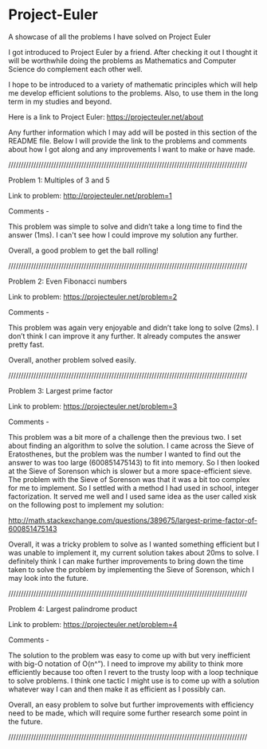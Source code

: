 Project-Euler
=============

A showcase of all the problems I have solved on Project Euler

I got introduced to Project Euler by a friend. After checking it out I thought it will be worthwhile doing the problems as Mathematics and Computer Science do complement each other well. 

I hope to be introduced to a variety of mathematic principles which will help me develop efficient solutions to the problems. Also, to use them in the long term in my studies and beyond. 

Here is a link to Project Euler: https://projecteuler.net/about

Any further information which I may add will be posted in this section of the README file. Below I will provide the link to the problems and comments about how I got along and any improvements I want to make or have made.

///////////////////////////////////////////////////////////////////////////////////////////////

Problem 1: Multiples of 3 and 5

Link to problem: http://projecteuler.net/problem=1

Comments -

This problem was simple to solve and didn’t take a long time to find the answer (1ms). I can't see how I could improve my solution any further.

Overall, a good problem to get the ball rolling!

///////////////////////////////////////////////////////////////////////////////////////////////

Problem 2: Even Fibonacci numbers

Link to problem: https://projecteuler.net/problem=2

Comments -

This problem was again very enjoyable and didn’t take long to solve (2ms). I don’t think I can improve it any further. It already computes the answer pretty fast.

Overall, another problem solved easily.

///////////////////////////////////////////////////////////////////////////////////////////////

Problem 3: Largest prime factor

Link to problem: https://projecteuler.net/problem=3

Comments -

This problem was a bit more of a challenge then the previous two. I set about finding an algorithm to solve the solution. I came across the Sieve of Eratosthenes, but the problem was the number I wanted to find out the answer to was too large (600851475143) to fit into memory. So I then looked at the Sieve of Sorenson which is slower but a more space-efficient sieve. The problem with the Sieve of Sorenson was that it was a bit too complex for me to implement. So I settled with a method I had used in school, integer factorization. It served me well and I used same idea as the user called xisk on the following post to implement my solution:

http://math.stackexchange.com/questions/389675/largest-prime-factor-of-600851475143

Overall, it was a tricky problem to solve as I wanted something efficient but I was unable to implement it, my current solution takes about 20ms to solve. I definitely think I can make further improvements to bring down the time taken to solve the problem by implementing the Sieve of Sorenson, which I may look into the future.

///////////////////////////////////////////////////////////////////////////////////////////////

Problem 4: Largest palindrome product

Link to problem: https://projecteuler.net/problem=4

Comments -

The solution to the problem was easy to come up with but very inefficient with big-O notation of O(n^”). I need to improve my ability to think more efficiently because too often I revert to the trusty loop with a loop technique to solve problems. I think one tactic I might use is to come up with a solution whatever way I can and then make it as efficient as I possibly can. 

Overall, an easy problem to solve but further improvements with efficiency need to be made, which will require some further research some point in the future. 

///////////////////////////////////////////////////////////////////////////////////////////////

